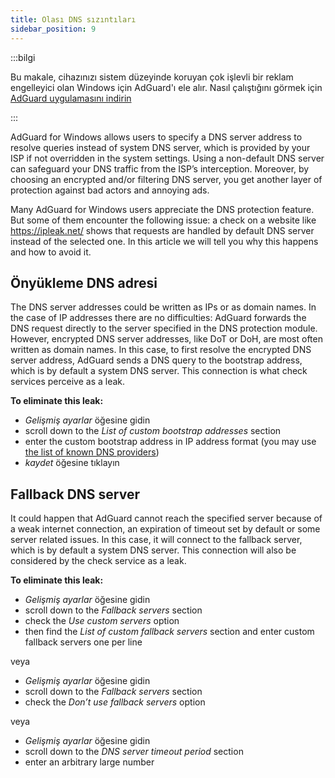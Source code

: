 ```yaml
---
title: Olası DNS sızıntıları
sidebar_position: 9
---
```


:::bilgi

Bu makale, cihazınızı sistem düzeyinde koruyan çok işlevli bir reklam engelleyici olan Windows için AdGuard'ı ele alır. Nasıl çalıştığını görmek için [AdGuard uygulamasını indirin](https://adguard.com/download.html?auto=true)

:::

AdGuard for Windows allows users to specify a DNS server address to resolve queries instead of system DNS server, which is provided by your ISP if not overridden in the system settings. Using a non-default DNS server can safeguard your DNS traffic from the ISP’s interception. Moreover, by choosing an encrypted and/or filtering DNS server, you get another layer of protection against bad actors and annoying ads.

Many AdGuard for Windows users appreciate the DNS protection feature. But some of them encounter the following issue: a check on a website like https://ipleak.net/ shows that requests are handled by default DNS server instead of the selected one. In this article we will tell you why this happens and how to avoid it.

## Önyükleme DNS adresi

The DNS server addresses could be written as IPs or as domain names. In the case of IP addresses there are no difficulties: AdGuard forwards the DNS request directly to the server specified in the DNS protection module. However, encrypted DNS server addresses, like DoT or DoH, are most often written as domain names. In this case, to first resolve the encrypted DNS server address, AdGuard sends a DNS query to the bootstrap address, which is by default a system DNS server. This connection is what check services perceive as a leak.

**To eliminate this leak:**

- *Gelişmiş ayarlar* öğesine gidin
- scroll down to the *List of custom bootstrap addresses* section
- enter the custom bootstrap address in IP address format (you may use [the list of known DNS providers](https://adguard-dns.io/kb/general/dns-providers/))
- *kaydet* öğesine tıklayın

## Fallback DNS server

It could happen that AdGuard cannot reach the specified server because of a weak internet connection, an expiration of timeout set by default or some server related issues. In this case, it will connect to the fallback server, which is by default a system DNS server. This connection will also be considered by the check service as a leak.

**To eliminate this leak:**

- *Gelişmiş ayarlar* öğesine gidin
- scroll down to the *Fallback servers* section
- check the *Use custom servers* option
- then find the *List of custom fallback servers* section and enter custom fallback servers one per line

veya

- *Gelişmiş ayarlar* öğesine gidin
- scroll down to the *Fallback servers* section
- check the *Don’t use fallback servers* option

veya

- *Gelişmiş ayarlar* öğesine gidin
- scroll down to the *DNS server timeout period* section
- enter an arbitrary large number
